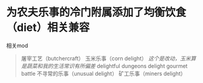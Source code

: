 # 为农夫乐事的冷门附属添加了均衡饮食（diet）相关兼容
相关mod
> 屠宰工艺（butchercraft）
> 玉米乐事（corn delight） *这个是改动，玉米算是蔬菜和我的生活常识有所偏差*
> delightful
> dungeons delight gourmet battle
> 不寻常的乐事（unusual delight）
> 矿工乐事（miners delight）